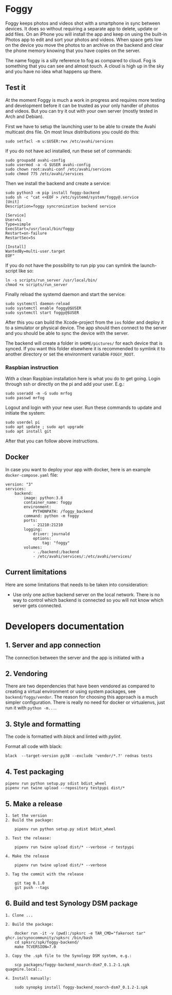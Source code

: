 # Foggy

Foggy keeps photos and videos shot with a smartphone in sync between devices. 
It does so without requiring a separate app to delete, update or add files. 
On an iPhone you will install the app and keep on using the built-in Photos
app to edit and sort your photos and videos. When space gets low on the device
you move the photos to an archive on the backend and clear the phone memory 
knowing that you have copies on the server.

The name foggy is a silly reference to fog as compared to cloud. Fog is
something that you can see and almost touch. A cloud is high up in the sky and
you have no idea what happens up there.

## Test it

At the moment Foggy is much a work in progress and requires more testing and 
development before it can be trusted as your only handler of photos and videos.
But you can try it out with your own server (mostly tested in Arch and Debian).

First we have to setup the launching user to be able to create the Avahi 
multicast dns file. On most linux distributions you could do this:

    sudo setfacl -m u:$USER:rwx /etc/avahi/services

If you do not have acl installed, run these set of commands:

    sudo groupadd avahi-config
    sudo usermod -a -G $USER avahi-config
    sudo chown root:avahi-conf /etc/avahi/services
    sudo chmod 775 /etc/avahi/services

Then we install the backend and create a service:

    sudo python3 -m pip install foggy-backend
    sudo sh -c "cat <<EOF > /etc/systemd/system/foggy@.service
    [Unit]
    Description=foggy syncronization backend service

    [Service]
    User=%i
    Type=simple
    ExecStart=/usr/local/bin/foggy
    Restart=on-failure
    RestartSec=5s

    [Install]
    WantedBy=multi-user.target
    EOF"

If you do not have the possibility to run pip you can symlink the launch-script
like so:

    ln -s scripts/run_server /usr/local/bin/
    chmod +x scripts/run_server

Finally reload the systemd daemon and start the service:

    sudo systemctl daemon-reload
    sudo systemctl enable foggy@$USER
    sudo systemctl start foggy@$USER
    
After this you can build the Xcode-project from the `ios` folder and deploy it to
a simulator or physical device. The app should then connect to the server and you
should be able to sync the device with the server.

The backend will create a folder in `$HOME/pictures/` for each device that is 
synced. If you want this folder elsewhere it is recommended to symlink it to
another directory or set the environment variable `FOGGY_ROOT`.


### Raspbian instruction

With a clean Raspbian installation here is what you do to get going. Login through
ssh or directly on the pi and add your user. E.g.:

    sudo useradd -m -G sudo mrfog
    sudo passwd mrfog

Logout and login with your new user. Run these commands to update and initiate the
system:

    sudo userdel pi
    sudo apt update ; sudo apt upgrade
    sudo apt install git
    
After that you can follow above instructions.


## Docker

In case you want to deploy your app with docker, here is an example 
`docker-compose.yaml` file:

    version: "3"
    services:
        backend:
            image: python:3.8
            container_name: foggy
            environment:
                PYTHONPATH: /foggy_backend
            command: python -m foggy
            ports:
                - 21210:21210
            logging:
                driver: journald
                options:
                    tag: "foggy"
            volumes:
                - ./backend:/backend
                - /etc/avahi/services/:/etc/avahi/services/

## Current limitations

Here are some limitations that needs to be taken into consideration:

- Use only one active backend server on the local network. There is no way to control
which backend is connected so you will not know which server gets connected.


# Developers documentation


## 1. Server and app connection

The connection between the server and the app is initiated with a 

## 2. Vendoring

There are two dependencies that have been vendored as compared to creating a
virtual environment or using system packages, see `backend/foggy/vendor`. The
reason for choosing this approach is a much simpler configuration. There is
really no need for docker or virtualenvs, just run it with `python -m...`.

## 3. Style and formatting

The code is formatted with *black* and linted with *pylint*.

Format all code with black:

    black  --target-version py38 --exclude 'vendor/*.?' rednas tests

## 4. Test packaging

    pipenv run python setup.py sdist bdist_wheel
    pipenv run twine upload --repository testpypi dist/*


## 5. Make a release

    1. Set the version
    2. Build the package:

        pipenv run python setup.py sdist bdist_wheel

    3. Test the release:
        
        pipenv run twine upload dist/* --verbose -r testpypi

    4. Make the release
       
        pipenv run twine upload dist/* --verbose
    
    3. Tag the commit with the release

        git tag 0.1.0
        git push --tags

## 6. Build and test Synology DSM package

    1. Clone ...

    2. Build the package:

        docker run -it -v (pwd):/spksrc -e TAR_CMD="fakeroot tar" ghcr.io/synocommunity/spksrc /bin/bash
        cd spksrc/spk/foggy-backend/
        make TCVERSION=7.0

    3. Copy the .spk file to the Synology DSM system, e.g.:

        scp packages/foggy-backend_noarch-dsm7_0.1.2-1.spk quagmire.local:.

    4. Install manually:

        sudo synopkg install foggy-backend_noarch-dsm7_0.1.2-1.spk